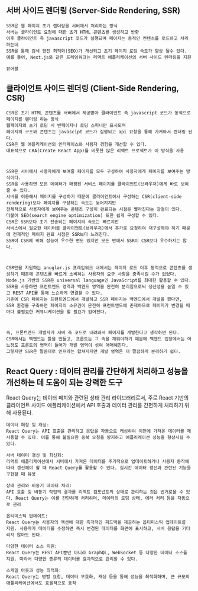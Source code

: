 ## 서버 사이드 렌더링 (Server-Side Rendering, SSR)

    SSR은 웹 페이지 초기 렌더링을 서버에서 처리하는 방식
    서버는 클라이언트 요청에 대한 초기 HTML 콘텐츠를 생성하고 반환
    이후 클라이언트 측 javascript 코드가 실행되며 페이지는 동적인 컨텐츠를 로드하고 처리하는데
    SSR을 통해 검색 엔진 최적화(SEO)가 개선되고 초기 페이지 로딩 속도가 향상 될수 있다.
    예를 들어, Next.js와 같은 프레임워크는 리액트 애플리케이션의 서버 사이드 렌더링을 지원

    뷰어블

## 클라이언트 사이드 렌더링 (Client-Side Rendering, CSR)

    CSR은 초기 HTML 콘텐츠를 서버에서 제공받아 클라이언트 측 javascript 코드가 동적으로 페이지를 렌더링 하는 방식
    웹페이지의 초기 로딩 시 빈페이지나 로딩 스피너만 표시되며
    페이지의 구조와 콘텐츠는 javascipt 코드가 실행되고 api 요청을 통해 가져와서 렌더링 된다.
    CSR은 웹 애플리케이션의 인터페이스와 사용자 경험을 개선할 수 있다.
    대표적으로 CRA(Create React App)를 비롯한 많은 리액트 프로젝트가 이 방식을 사용

# 

    SSR은 서버에서 사용자에게 보여줄 페이지를 모두 구성하여 사용자에게 페이지를 보여주는 방식이다.
    SSR을 사용하면 모든 데이터가 매핑된 서비스 페이지를 클라이언트(브라우저)에게 바로 보여줄 수 있다.
    서버를 이용해서 페이지를 구성하기 때문에 클라이언트에서 구성하는 CSR(client-side rendering)보다 페이지를 구성하는 속도는 늦어지지만
    전체적으로 사용자에게 보여주는 콘텐츠 구성이 완료되는 시점은 빨라진다는 장점이 있다.
    더불어 SEO(search engine optimization) 또한 쉽게 구성할 수 있다.
    CSR은 SSR보다 초기 전송되는 페이지의 속도는 빠르지만
    서비스에서 필요한 데이터를 클라이언트(브라우저)에서 추가로 요청하여 재구성해야 하기 때문에 전제적인 페이지 완료 시점은 SSR보다 느려진다.
    SSR이 CSR에 비해 성능이 우수한 면도 있지만 모든 면에서 SSR이 CSR보다 우수하지는 않다.

#

    CSR만을 지원하는 anuglar.js 프레임워크 내에서는 페이지 로드 이후 동적으로 콘텐츠를 생성하기 때문에 콘텐츠를 빠르게 소비하는 사용자의 요구 사항을 충족시킬 수가 없었다.
    Node.js 기반의 SSR은 universal language인 JavaScript를 최대한 활용할 수 있다.
    SSR을 사용하면 프런트엔드 영역과 백엔드 영역을 완전히 분리함으로써 생산성을 높일 수 있고 REST API를 통해 느슨하게 연결할 수 있다.
    기존에 CSR 페이지는 프런트엔드에서 개발하고 SSR 페이지는 백엔드에서 개발을 했다면,
    SSR 환경을 구축하면 페이지의 소유권이 온전히 프런트엔드에 존재하므로 페이지가 변경될 때마다 불필요한 커뮤니케이션을 할 필요가 없어진다.

#

    즉, 프론트엔드 개발자가 서버 측 코드로 내려와서 페이지를 개발한다고 생각하면 된다.
    CSR에서는 백엔드는 틀을 만들고, 프론트는 그 속을 채워야하기 때문에 백엔드 입장에서는 어느정도 프론트의 영역이 들어가 개발 영역이 섞여 애매해진다.
    그렇지만 SSR은 말씀대로 인프라는 합쳐지지만 개발 영역은 더 깔끔하게 분리하기 쉽다.

## React Query : 데이터 관리를 간단하게 처리하고 성능을 개선하는 데 도움이 되는 강력한 도구

React Query는 데이터 페치와 관련된 상태 관리 라이브러리로서, 주로 React 기반의 클라이언트 사이드 애플리케이션에서 API 호출과 데이터 관리를 간편하게 처리하기 위해 사용된다.

    데이터 페칭 및 캐싱:
    React Query는 API 호출을 관리하고 응답을 자동으로 캐싱하여 이전에 가져온 데이터를 재사용할 수 있다. 이를 통해 불필요한 중복 요청을 방지하고 애플리케이션 성능을 향상시킬 수 있다.

    서버 데이터 갱신 및 최신화:
    리액트 애플리케이션에서 서버에서 가져온 데이터를 주기적으로 업데이트하거나 사용자 동작에 따라 갱신해야 할 때 React Query를 활용할 수 있다. 실시간 데이터 갱신과 관련된 기능을 구현할 때 유용

    상태 관리와 비동기 데이터 처리:
    API 호출 및 비동기 작업의 결과를 리액트 컴포넌트의 상태로 관리하는 것은 번거로울 수 있다. React Query는 이를 간단하게 처리하며, 데이터의 로딩 상태, 에러 처리 등을 자동으로 관리

    옵티미스틱 업데이트:
    React Query는 사용자의 액션에 대한 즉각적인 피드백을 제공하는 옵티미스틱 업데이트를 지원. 사용자가 데이터를 수정하면 즉시 변경된 데이터를 화면에 표시하고, 서버 응답을 기다리지 않아도 된다.

    다양한 데이터 소스 지원:
    React Query는 REST API뿐만 아니라 GraphQL, WebSocket 등 다양한 데이터 소스를 지원. 따라서 다양한 종류의 데이터를 효과적으로 관리할 수 있다.

    스케일 아웃과 성능 최적화:
    React Query는 병렬 요청, 데이터 무효화, 캐싱 등을 통해 성능을 최적화하며, 큰 규모의 애플리케이션에서도 효율적으로 동작
